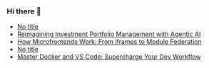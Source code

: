 ### Hi there 👋
<!-- daily.dev BOOKMARKS:START -->
- [No title](https://app.daily.dev/posts/sHLDC8pdi?utm_source=rss&utm_medium=bookmarks&utm_campaign=mBzS9yGu2kYgKY4tuhxYN)
- [Reimagining Investment Portfolio Management with Agentic AI](https://app.daily.dev/posts/Y9PRxrxLT?utm_source=rss&utm_medium=bookmarks&utm_campaign=mBzS9yGu2kYgKY4tuhxYN)
- [How Microfrontends Work: From iframes to Module Federation](https://app.daily.dev/posts/vejBn71FP?utm_source=rss&utm_medium=bookmarks&utm_campaign=mBzS9yGu2kYgKY4tuhxYN)
- [No title](https://app.daily.dev/posts/GU5fnnLoj?utm_source=rss&utm_medium=bookmarks&utm_campaign=mBzS9yGu2kYgKY4tuhxYN)
- [Master Docker and VS Code: Supercharge Your Dev Workflow](https://app.daily.dev/posts/JzU67367F?utm_source=rss&utm_medium=bookmarks&utm_campaign=mBzS9yGu2kYgKY4tuhxYN)
<!-- daily.dev BOOKMARKS:END -->
<!--
**nirmal-patel-s/nirmal-patel-s** is a ✨ _special_ ✨ repository because its `README.md` (this file) appears on your GitHub profile.

Here are some ideas to get you started:

- 🔭 I’m currently working on ...
- 🌱 I’m currently learning ...
- 👯 I’m looking to collaborate on ...
- 🤔 I’m looking for help with ...
- 💬 Ask me about ...
- 📫 How to reach me: ...
- 😄 Pronouns: ...
- ⚡ Fun fact: ...
-->

